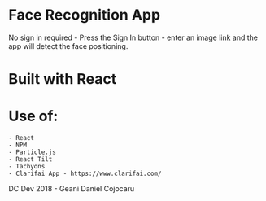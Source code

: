 # Face Recognition App 

No sign in required - Press the Sign In button - enter an image link and the app will detect the face positioning.

# Built with React
# Use of:
    - React
    - NPM
    - Particle.js
    - React Tilt
    - Tachyons
    - Clarifai App - https://www.clarifai.com/
    

    
DC Dev 2018 - Geani Daniel Cojocaru
